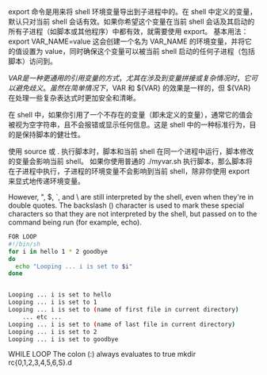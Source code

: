 export 命令是用来将 shell 环境变量导出到子进程中的。在 shell 中定义的变量，默认只对当前 shell 会话有效。如果你希望这个变量在当前 shell 会话及其启动的所有子进程（如脚本或其他程序）中都有效，就需要使用 export。
基本用法：
export VAR_NAME=value
这会创建一个名为 VAR_NAME 的环境变量，并将它的值设置为 value，同时确保这个变量可以被当前 shell 启动的任何子进程（包括脚本）访问到。

${VAR} 是一种更通用的引用变量的方式，尤其在涉及到变量拼接或复杂情况时，它可以避免歧义。虽然在简单情况下，$VAR 和 ${VAR} 的效果是一样的，但 ${VAR} 在处理一些复杂表达式时更加安全和清晰。

在 shell 中，如果你引用了一个不存在的变量（即未定义的变量），通常它的值会被视为空字符串，且不会报错或显示任何信息。这是 shell 中的一种标准行为，目的是保持脚本的健壮性。

使用 source 或 . 执行脚本时，脚本和当前 shell 在同一个进程中运行，脚本修改的变量会影响当前 shell。
如果你使用普通的 ./myvar.sh 执行脚本，那么脚本将在子进程中执行，子进程的环境变量不会影响到当前 shell，除非你使用 export 来显式地传递环境变量。

However, ", $, `, and \ are still interpreted by the shell, even when they're in double quotes.
The backslash (\) character is used to mark these special characters so that they are not interpreted by the shell, but passed on to the command being run (for example, echo).

```bash
FOR LOOP
#!/bin/sh
for i in hello 1 * 2 goodbye 
do
  echo "Looping ... i is set to $i"
done


Looping ... i is set to hello
Looping ... i is set to 1
Looping ... i is set to (name of first file in current directory)
    ... etc ...
Looping ... i is set to (name of last file in current directory)
Looping ... i is set to 2
Looping ... i is set to goodbye
```

WHILE LOOP 
The colon (:) always evaluates to true
mkdir rc{0,1,2,3,4,5,6,S}.d
